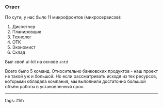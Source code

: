 ### Ответ

По сути, у нас было 11 микрофронтов (микросервисов):
1. Диспетчер
2. Планировщик
3. Технолог
4. ОТК
5. Экономист
6. Склад
   
Был свой ui-kit на основе `antd`

Всего было 5 команд.
Относительно банковских продуктов - наш проект не такой уж и большой. Но если рассматривать исходя из тех ресурсов, которыми обладала компания, мы выполнили достаточно большой объём работы в установленный срок.

___
tags: #hh